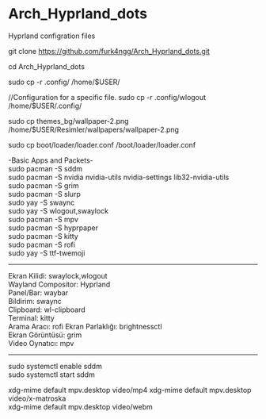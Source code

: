 # Arch_Hyprland_dots
Hyprland configration files

git clone https://github.com/furk4ngg/Arch_Hyprland_dots.git

cd Arch_Hyprland_dots

sudo cp -r .config/ /home/$USER/

//Configuration for a specific file. sudo cp -r .config/wlogout /home/$USER/.config/

sudo cp themes_bg/wallpaper-2.png /home/$USER/Resimler/wallpapers/wallpaper-2.png

sudo cp  boot/loader/loader.conf /boot/loader/loader.conf

-Basic Apps and Packets-  
sudo pacman -S sddm  
sudo pacman -S nvidia nvidia-utils nvidia-settings lib32-nvidia-utils  
sudo pacman -S grim  
sudo pacman -S slurp  
sudo yay -S swaync  
sudo yay -S wlogout,swaylock  
sudo pacman -S mpv  
sudo pacman -S hyprpaper  
sudo pacman -S kitty  
sudo pacman -S rofi  
sudo yay -S ttf-twemoji  

---

Ekran Kilidi: swaylock,wlogout  
Wayland Compositor: Hyprland  
Panel/Bar: waybar  
Bildirim: swaync  
Clipboard: wl-clipboard  
Terminal: kitty  
Arama Aracı: rofi
Ekran Parlaklığı: brightnessctl  
Ekran Görüntüsü: grim  
Video Oynatıcı: mpv    

---

sudo systemctl enable sddm  
sudo systemctl start sddm  

xdg-mime default mpv.desktop video/mp4 
xdg-mime default mpv.desktop video/x-matroska  
xdg-mime default mpv.desktop video/webm  
